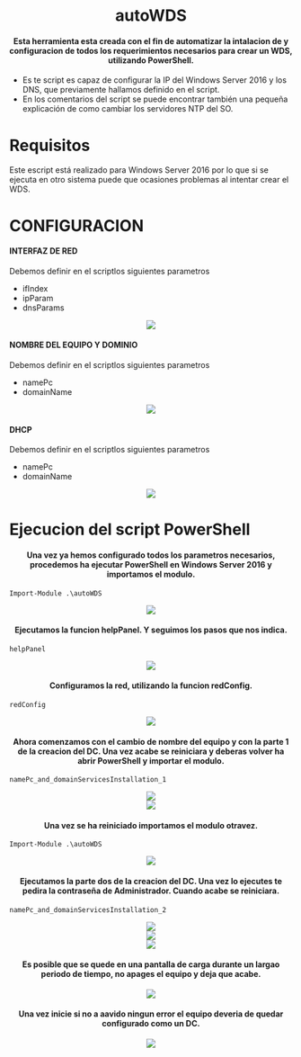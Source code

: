 <div align="center">
  <h1>autoWDS</h1>
  <h4>Esta herramienta esta creada con el fin de automatizar la intalacion de y configuracion de todos los requerimientos necesarios para crear un WDS, utilizando PowerShell.</h4>
</div>
<ul>
    <li>Es te script es capaz de configurar la IP del Windows Server 2016 y los DNS, que previamente hallamos definido en el script.</li>
    <li>En los comentarios del script se puede encontrar también una pequeña explicación de como cambiar los servidores NTP del SO.</li>
</ul> 

Requisitos
======
Este escript está realizado para Windows Server 2016 por lo que si se ejecuta en otro sistema puede que ocasiones problemas al intentar crear el WDS.


CONFIGURACION
======
<h4>INTERFAZ DE RED</h4>
<p>Debemos definir en el scriptlos siguientes parametros</p>
<ul>
    <li>ifIndex</li>
    <li>ipParam</li>
    <li>dnsParams</li>
</ul> 
<div align="center">
  <img src="img/conf/red.png">
</div>

<h4>NOMBRE DEL EQUIPO Y DOMINIO</h4>
<p>Debemos definir en el scriptlos siguientes parametros</p>
<ul>
    <li>namePc</li>
    <li>domainName</li>
</ul> 
<div align="center">
  <img src="img/conf/userDomain.png">
</div>

<h4>DHCP</h4>
<p>Debemos definir en el scriptlos siguientes parametros</p>
<ul>
    <li>namePc</li>
    <li>domainName</li>
</ul> 
<div align="center">
  <img src="img/conf/dhcp.png">
</div>


Ejecucion del script PowerShell
======
<div align="center">
  <h4>Una vez ya hemos configurado todos los parametros necesarios, procedemos ha ejecutar PowerShell en Windows Server 2016 y importamos el modulo.</h4>
</div>

    Import-Module .\autoWDS
    
<div align="center">
  <img src="img/autoWDS_1.png">
</div>

<div align="center">
  <h4>Ejecutamos la funcion helpPanel. Y seguimos los pasos que nos indica.</h4>
</div>

    helpPanel
    
<div align="center">
  <img src="img/autoWDS_2.png">
</div>

<div align="center">
  <h4>Configuramos la red, utilizando la funcion redConfig.</h4>
</div>

    redConfig
    
<div align="center">
  <img src="img/autoWDS_3.png">
</div>

<div align="center">
  <h4>Ahora comenzamos con el cambio de nombre del equipo y con la parte 1 de la creacion del DC. Una vez acabe se reiniciara y deberas volver ha abrir PowerShell y importar el modulo.</h4>
</div>

    namePc_and_domainServicesInstallation_1
    
<div align="center">
  <img src="img/autoWDS_4.png">
</div>
<div align="center">
  <img src="img/autoWDS_5.png">
</div>

<div align="center">
  <h4>Una vez se ha reiniciado importamos el modulo otravez.</h4>
</div>

    Import-Module .\autoWDS
    
<div align="center">
  <img src="img/autoWDS_6.png">
</div>

<div align="center">
  <h4>Ejecutamos la parte dos de la creacion del DC. Una vez lo ejecutes te pedira la contraseña de Administrador. Cuando acabe se reiniciara.</h4>
</div>

    namePc_and_domainServicesInstallation_2
    
<div align="center">
  <img src="img/autoWDS_6.png"><br>
  <img src="img/autoWDS_7.png"><br>
  <img src="img/autoWDS_8.png"><br>
</div>

<div align="center">
  <h4>Es posible que se quede en una pantalla de carga durante un largao periodo de tiempo, no apages el equipo y deja que acabe.</h4>
</div>
  
<div align="center">
  <img src="img/autoWDS_9.png"><br>
</div>

<div align="center">
  <h4>Una vez inicie si no a aavido ningun error el equipo deveria de quedar configurado como un DC.</h4>
</div>
    
<div align="center">
  <img src="img/autoWDS_10.png"><br>
</div>
